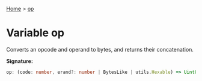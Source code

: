 [Home](../index.md) &gt; [op](./op.md)

# Variable op

Converts an opcode and operand to bytes, and returns their concatenation.

<b>Signature:</b>

```typescript
op: (code: number, erand?: number | BytesLike | utils.Hexable) => Uint8Array
```
